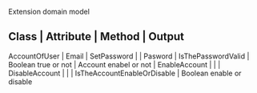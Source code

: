 Extension domain model

Class          |            Attribute                        | Method                      | Output        
---------------------------------------------------------------------------------------------------
AccountOfUser  | Email                                       | SetPassword                 |
               | Pasword                                     | IsThePasswordValid          | Boolean true or not
               | Account enabel or not                       | EnableAccount               |
               |                                             | DisableAccount              |
               |                                             | IsTheAccountEnableOrDisable | Boolean enable or disable